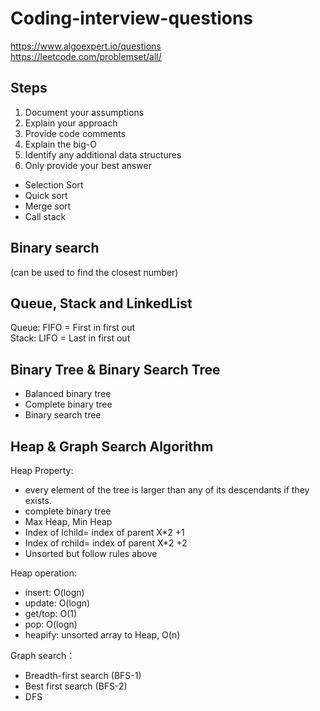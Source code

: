 # Coding-interview-questions
https://www.algoexpert.io/questions  
https://leetcode.com/problemset/all/

## Steps
1. Document your assumptions
2. Explain your approach
3. Provide code comments
4. Explain the big-O
5. Identify any additional data structures
6. Only provide your best answer

- Selection Sort
- Quick sort
- Merge sort
- Call stack
## Binary search 
(can be used to find the closest number)

## Queue, Stack and LinkedList  
Queue: FIFO = First in first out  
Stack: LIFO = Last in first out

## Binary Tree & Binary Search Tree  
- Balanced binary tree
- Complete binary tree
- Binary search tree

## Heap & Graph Search Algorithm  

Heap Property:  
- every element of the tree is larger than any of its descendants if they exists.
- complete binary tree
- Max Heap, Min Heap
- Index of lchild= index of parent X*2 +1
- Index of rchild= index of parent X*2 +2
- Unsorted but follow rules above  

Heap operation:
- insert: O(logn)
- update: O(logn)
- get/top: O(1)
- pop: O(logn)
- heapify: unsorted array to Heap, O(n)

Graph search： 
- Breadth-first search (BFS-1)
- Best first search (BFS-2)
- DFS
